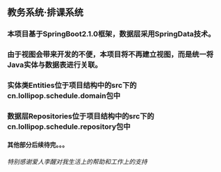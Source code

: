 ## 教务系统·排课系统
### 本项目基于SpringBoot2.1.0框架，数据层采用SpringData技术。
### 由于视图会带来开发的不便，本项目将不再建立视图，而是统一将Java实体与数据表进行关联。
### 实体类Entities位于项目结构中的src下的cn.lollipop.schedule.domain包中
### 数据层Repositories位于项目结构中的src下的cn.lollipop.schedule.repository包中
#### 其他部分后续待完。。。
###### 特别感谢爱人李醒对我生活上的帮助和工作上的支持